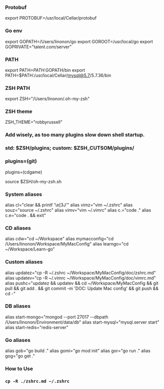 ### Protobuf
export PROTOBUF=/usr/local/Cellar/protobuf

### Go env
export GOPATH=/Users/linonon/go 
export GOROOT=/usr/local/go
export GOPRIVATE="talent.com/server"

### PATH
export PATH=$PATH:$GOPATH/bin
export PATH=$PATH:/usr/local/Cellar/mysql@5.7/5.7.36/bin

### ZSH PATH
export ZSH="/Users/linonon/.oh-my-zsh"

### ZSH theme
ZSH_THEME="robbyrussell"

### Add wisely, as too many plugins slow down shell startup.
### std: $ZSH/plugins; custom: $ZSH_CUTSOM/plugins/
### plugins=(git)
plugins=(cdgame)

source $ZSH/oh-my-zsh.sh

### System aliases
alias cl="clear && printf '\e[3J'"
alias vimz="vim ~/.zshrc"
alias souz="source ~/.zshrc"
alias vimv="vim ~/.vimrc"
alias c.="code ."
alias c.e="code . && exit"

### CD aliases
alias cdw="cd ~/Workspace"
alias mymacconfig="cd /Users/linonon/Workspace/MyMacConfig"
alias learngo="cd ~/Workspace/Learn-go"

### Custom aliases
alias updatez="cp -R ~/.zshrc ~/Workspace/MyMacConfig/doc/zshrc.md"
alias updatev="cp -R ~/.vimrc ~/Workspace/MyMacConfig/doc/vimrc.md"
alias pushc="updatez && updatev && cd ~/Workspace/MyMacConfig && git pull && git add . && git commit -m 'DOC: Update Mac config' && git push && cd -"

### DB aliases
alias start-mongo="mongod --port 27017 --dbpath /Users/linonon/Environment/data/db"
alias start-mysql="mysql.server start"
alias start-redis="redis-server"

### Go aliases
alias gob="go build ."
alias gomi="go mod init"
alias gor="go run ."
alias gog="go get ."

### How to Use
### `cp -R ./zshrc.md ~/.zshrc`
